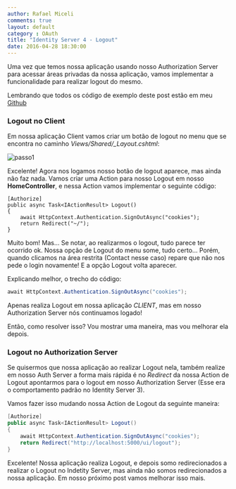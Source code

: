 ```yaml
---
author: Rafael Miceli
comments: true
layout: default 
category : OAuth 
title: "Identity Server 4 - Logout" 
date: 2016-04-28 18:30:00
---
```


Uma vez que temos nossa aplicação usando nosso Authorization Server para acessar áreas privadas da nossa aplicação, vamos implementar a funcionalidade para realizar logout do mesmo.

Lembrando que todos os código de exemplo deste post estão em meu [Github]()

### Logout no Client

Em nossa aplicação Client vamos criar um botão de logout no menu que se encontra no caminho *Views/Shared/_Layout.cshtml*:

![passo1](http://rafael-miceli.com.br/ico/Identity-Server-4-Logout/passo1.png)

Excelente! Agora nos logamos nosso botão de logout aparece, mas ainda não faz nada. Vamos criar uma Action para nosso Logout em nosso __HomeController__, e nessa Action vamos implementar o seguinte código:

```
[Authorize]
public async Task<IActionResult> Logout()
{
    await HttpContext.Authentication.SignOutAsync("cookies");
    return Redirect("~/");
}
```

Muito bom! Mas... Se notar, ao realizarmos o logout, tudo parece ter ocorrido ok. Nossa opção de Logout do menu some, tudo certo... Porém, quando clicamos na área restrita (Contact nesse caso) repare que não nos pede o login novamente! E a opção Logout volta aparecer.

Explicando melhor, o trecho do código:

```csharp
await HttpContext.Authentication.SignOutAsync("cookies");
```

Apenas realiza Logout em nossa aplicação _CLIENT_, mas em nosso Authorization Server nós continuamos logado!

Então, como resolver isso? Vou mostrar uma maneira, mas vou melhorar ela depois.

### Logout no Authorization Server

Se quisermos que nossa aplicação ao realizar Logout nela, também realize em nosso Auth Server a forma mais rápida é no _Redirect_ da nossa Action de Logout apontarmos para o logout em nosso Authorization Server (Esse era o comportamento padrão no Identity Server 3).

Vamos fazer isso mudando nossa Action de Logout da seguinte maneira:

```csharp
[Authorize]
public async Task<IActionResult> Logout()
{
    await HttpContext.Authentication.SignOutAsync("cookies");
    return Redirect("http://localhost:5000/ui/logout");
}
```

Excelente! Nossa aplicação realiza Logout, e depois somo redirecionados a realizar o Logout no Indetity Server, mas ainda não somos redirecionados a nossa aplicação. Em nosso próximo post vamos melhorar isso mais.




